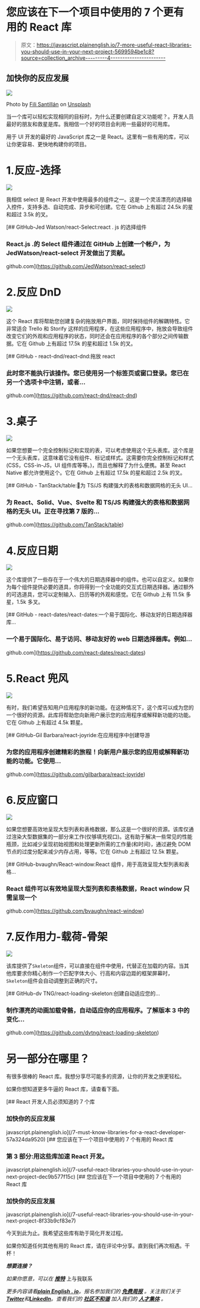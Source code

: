 # 您应该在下一个项目中使用的 7 个更有用的 React 库

> 原文：<https://javascript.plainenglish.io/7-more-useful-react-libraries-you-should-use-in-your-next-project-5699594be1c8?source=collection_archive---------4----------------------->

## 加快你的反应发展

![](img/cd73fa6b6f305e83ba5246f844d18008.png)

Photo by [Fili Santillán](https://unsplash.com/@filisantillan?utm_source=medium&utm_medium=referral) on [Unsplash](https://unsplash.com?utm_source=medium&utm_medium=referral)

当一个库可以轻松实现相同的目标时，为什么还要创建自定义功能呢？。开发人员最好的朋友和救星是库。我相信一个好的项目会利用一些最好的可用库。

用于 UI 开发的最好的 JavaScript 库之一是 React。这里有一些有用的库，可以让你更容易、更快地构建你的项目。

# 1.反应-选择

![](img/4aa13d41397907e0ff4ed9c9ff8290f1.png)

我相信 select 是 React 开发中使用最多的组件之一。这是一个灵活漂亮的选择输入控件，支持多选、自动完成、异步和可创建。它在 Github 上有超过 24.5k 的星和超过 3.5k 的叉。

[](https://github.com/JedWatson/react-select) [## GitHub-Jed Watson/react-Select:react . js 的选择组件

### React.js .的 Select 组件通过在 GitHub 上创建一个帐户，为 JedWatson/react-select 开发做出了贡献。

github.com](https://github.com/JedWatson/react-select) 

# 2.反应 DnD

![](img/9bb55b581063009eb7f13ead22a2ac2b.png)

这个 React 库将帮助您创建复杂的拖放用户界面，同时保持组件的解耦特性。它非常适合 Trello 和 Storify 这样的应用程序，在这些应用程序中，拖放会导致组件改变它们的外观和应用程序的状态，同时还会在应用程序的各个部分之间传输数据。它在 Github 上有超过 17.5k 的星和超过 1.5k 的叉。

[](https://github.com/react-dnd/react-dnd) [## GitHub - react-dnd/react-dnd:拖放 react

### 此时您不能执行该操作。您已使用另一个标签页或窗口登录。您已在另一个选项卡中注销，或者…

github.com](https://github.com/react-dnd/react-dnd) 

# 3.桌子

![](img/5cc236aade473d9d44ab5d7549274a09.png)

如果您想要一个完全控制标记和实现的表，可以考虑使用这个无头表库。这个库是一个无头表库，这意味着它没有组件、标记或样式。这需要你完全控制标记和样式(CSS，CSS-in-JS，UI 组件库等等。)，而且也解释了为什么便携。甚至 React Native 都允许使用这个。它在 Github 上有超过 17.5k 的星和超过 2.5k 的叉。

[](https://github.com/TanStack/table) [## GitHub - TanStack/table:🤖为 TS/JS 构建强大的表格和数据网格的无头 UI…

### 为 React、Solid、Vue、Svelte 和 TS/JS 构建强大的表格和数据网格的无头 UI。正在寻找第 7 版的…

github.com](https://github.com/TanStack/table) 

# 4.反应日期

![](img/d52d171757d2763eea481623c7d7be39.png)

这个库提供了一些存在于一个伟大的日期选择器中的组件。也可以自定义。如果你为每个组件提供必要的道具，你将得到一个全功能的交互式日期选择器。通过额外的可选道具，您可以定制输入、日历等的外观和感觉。它在 Github 上有 11.5k 多星，1.5k 多叉。

[](https://github.com/react-dates/react-dates) [## GitHub - react-dates/react-dates:一个易于国际化、移动友好的日期选择器库…

### 一个易于国际化、易于访问、移动友好的 web 日期选择器库。例如…

github.com](https://github.com/react-dates/react-dates) 

# 5.React 兜风

![](img/629f5a03fe474b637f1dd4659d01ae63.png)

有时，我们希望告知用户应用程序的新功能。在这种情况下，这个库可以成为您的一个很好的资源。此库将帮助您向新用户展示您的应用程序或解释新功能的功能。它在 Github 上有超过 4.5k 颗星。

[](https://github.com/gilbarbara/react-joyride) [## GitHub-Gil Barbara/react-joyride:在应用程序中创建导游

### 为您的应用程序创建精彩的旅程！向新用户展示您的应用或解释新功能的功能。它使用…

github.com](https://github.com/gilbarbara/react-joyride) 

# 6.反应窗口

![](img/44d632acf789d23b2c9914863e5f8f23.png)

如果您想要高效地呈现大型列表和表格数据，那么这是一个很好的资源。该库仅通过渲染大型数据集的一部分来工作(仅够填充视口)。这有助于解决一些常见的性能瓶颈，比如减少呈现初始视图和处理更新所需的工作量(和时间)，通过避免 DOM 节点的过度分配来减少内存占用，等等。它在 Github 上有超过 12.5k 颗星。

[](https://github.com/bvaughn/react-window) [## GitHub-bvaughn/React-window:React 组件，用于高效呈现大型列表和表格…

### React 组件可以有效地呈现大型列表和表格数据，React window 只需呈现一个

github.com](https://github.com/bvaughn/react-window) 

# 7.反作用力-载荷-骨架

![](img/00173baaa9ea8dad9e4e35d4cb27299a.png)

该库提供了`Skeleton`组件，可以直接在组件中使用，代替正在加载的内容。当其他库要求你精心制作一个匹配字体大小、行高和内容边距的框架屏幕时，`Skeleton`组件会自动调整到正确的尺寸。

[](https://github.com/dvtng/react-loading-skeleton) [## GitHub-dv TNG/react-loading-skeleton:创建自动适应您的…

### 制作漂亮的动画加载骨骼，自动适应你的应用程序。了解版本 3 中的变化…

github.com](https://github.com/dvtng/react-loading-skeleton) 

# 另一部分在哪里？

有很多很棒的 React 库。我想分享尽可能多的资源，让你的开发之旅更轻松。

如果你想知道更多牛逼的 React 库，请查看下面。

[](/7-must-know-libraries-for-a-react-developer-57a324da9520) [## React 开发人员必须知道的 7 个库

### 加快你的反应发展

javascript.plainenglish.io](/7-must-know-libraries-for-a-react-developer-57a324da9520) [](/7-useful-react-libraries-you-should-use-in-your-next-project-dec9b577f15c) [## 您应该在下一个项目中使用的 7 个有用的 React 库

### 第 3 部分:用这些库加速 React 开发。

javascript.plainenglish.io](/7-useful-react-libraries-you-should-use-in-your-next-project-dec9b577f15c) [](/7-useful-react-libraries-you-should-use-in-your-next-project-8f33b9cf83e7) [## 您应该在下一个项目中使用的 7 个有用的 React 库

### 加快你的反应发展

javascript.plainenglish.io](/7-useful-react-libraries-you-should-use-in-your-next-project-8f33b9cf83e7) 

今天到此为止。我希望这些库有助于简化开发过程。

如果你知道任何其他有用的 React 库，请在评论中分享。直到我们再次相遇。干杯！

***想要连接？***

*如果你愿意，可以在* [***推特***](https://twitter.com/FarhanT99598254) 上与我联系

*更多内容请看*[***plain English . io***](https://plainenglish.io/)*。报名参加我们的* [***免费周报***](http://newsletter.plainenglish.io/) *。关注我们关于*[***Twitter***](https://twitter.com/inPlainEngHQ)*和*[***LinkedIn***](https://www.linkedin.com/company/inplainenglish/)*。查看我们的* [***社区不和谐***](https://discord.gg/GtDtUAvyhW) *加入我们的* [***人才集体***](https://inplainenglish.pallet.com/talent/welcome) *。*